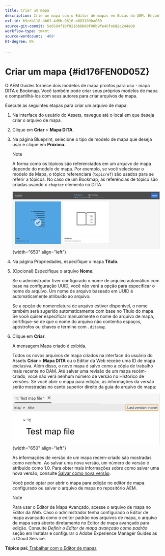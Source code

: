 ```yaml
---
title: Criar um mapa
description: Crie um mapa com o Editor de mapas em Guias do AEM. Encontre as etapas para criar um arquivo de mapa com base em um modelo de mapa.
exl-id: b9cda118-ab6f-4d6b-9616-a083180ba069
source-git-commit: 5e0584f1bf0216b8b00f00b9fe46fa682c244e08
workflow-type: tm+mt
source-wordcount: '469'
ht-degree: 0%

---
```


# Criar um mapa {#id176FEN0D05Z}

O AEM Guides fornece dois modelos de mapa prontos para uso - mapa DITA e Bookmap. Você também pode criar seus próprios modelos de mapa e compartilhá-los com seus autores para criar arquivos de mapa.

Execute as seguintes etapas para criar um arquivo de mapa:

1. Na interface do usuário do Assets, navegue até o local em que deseja criar o arquivo de mapa.

1. Clique em **Criar** \> **Mapa DITA**.

1. Na página Blueprint, selecione o tipo de modelo de mapa que deseja usar e clique em **Próxima**.

   >[!NOTE]
   >
   > A forma como os tópicos são referenciados em um arquivo de mapa depende do modelo de mapa. Por exemplo, se você selecionar o modelo de Mapa, o tópico referenciará \(`topicref`\) são usados para se referir a tópicos. No caso de um Bookmap, as referências de tópico são criadas usando o `chapter` elemento no DITA.

   ![](images/map-template.png){width="650" align="left"}

1. Na página Propriedades, especifique o mapa **Título**.

1. \(Opcional\) Especifique o arquivo **Nome**.

   Se o administrador tiver configurado o nome de arquivo automático com base na configuração UUID, você não verá a opção para especificar o nome do arquivo. Um nome de arquivo baseado em UUID é automaticamente atribuído ao arquivo.

   Se a opção de nomenclatura de arquivo estiver disponível, o nome também será sugerido automaticamente com base no Título do mapa. Se você quiser especificar manualmente o nome do arquivo de mapa, certifique-se de que o nome do arquivo não contenha espaços, apóstrofos ou chaves e termine com `.ditamap`.

1. Clique em **Criar**.

   A mensagem Mapa criado é exibida.

   Todos os novos arquivos de mapa criados na interface do usuário do Assets **Criar** \> **Mapa DITA** ou o Editor da Web recebe uma ID de mapa exclusiva. Além disso, o novo mapa é salvo como a cópia de trabalho mais recente no DAM. Até salvar uma revisão de um mapa recém-criado, você não verá nenhum número de versão no Histórico de versões. Se você abrir o mapa para edição, as informações da versão serão mostradas no canto superior direito da guia do arquivo de mapa:

   ![](images/first-version-map-none.png){width="650" align="left"}

   As informações de versão de um mapa recém-criado são mostradas como *nenhum*. Ao salvar uma nova versão, um número de versão é atribuído como 1.0. Para obter mais informações sobre como salvar uma nova versão, consulte [Salvar como nova versão](web-editor-features.md#save-as-new-version-id209ME400GXA).

   Você pode optar por abrir o mapa para edição no editor de mapa configurado ou salvar o arquivo de mapa no repositório AEM.

   >[!NOTE]
   >
   > Para usar o Editor de Mapa Avançado, acesse o arquivo de mapa no Editor da Web. Caso o administrador tenha configurado o Editor de mapa avançado como o editor padrão nos arquivos de mapa, o arquivo de mapa será aberto diretamente no Editor de mapa avançado para edição. Consulte *Definir o Editor de mapa avançado como padrão* seção em Instalar e configurar o Adobe Experience Manager Guides as a Cloud Service.


**Tópico pai:**[ Trabalhar com o Editor de mapas](map-editor.md)
